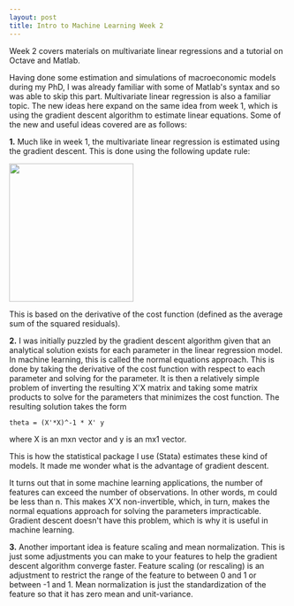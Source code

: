 ```yaml
---
layout: post
title: Intro to Machine Learning Week 2
---
```


Week 2 covers materials on multivariate linear regressions and a tutorial on Octave and Matlab.

<!--excerpt-->

Having done some estimation and simulations of macroeconomic models during my PhD, I was already familiar with some of Matlab's syntax and so was able to skip this part. Multivariate linear regression is also a familiar topic. The new ideas here expand on the same idea from week 1, which is using the gradient descent algorithm to estimate linear equations. Some of the new and useful ideas covered are as follows:

**1\.** Much like in week 1, the multivariate linear regression is estimated using the gradient descent. This is done using the following update rule: 

<a href="{{site.url}}/img/wk2_1.png">
<img src="{{site.url}}/img/wk2_1.png" width="225" height="250"/>
</a>

This is based on the derivative of the cost function (defined as the average sum of the squared residuals).

**2\.** I was initially puzzled by the gradient descent algorithm given that an analytical solution exists for each parameter in the linear regression model. In machine learning, this is called the normal equations approach. This is done by taking the derivative of the cost function with respect to each parameter and solving for the parameter. It is then a relatively simple problem of inverting the resulting X'X matrix and taking some matrix products to solve for the parameters that minimizes the cost function. The resulting solution takes the form

    theta = (X'*X)^-1 * X' y

where X is an mxn vector and y is an mx1 vector.

This is how the statistical package I use (Stata) estimates these kind of models. It made me wonder what is the advantage of gradient descent.

It turns out that in some machine learning applications, the number of features can exceed the number of observations. In other words, m could be less than n. This makes X'X non-invertible, which, in turn, makes the normal equations approach for solving the parameters impracticable. Gradient descent doesn't have this problem, which is why it is useful in machine learning.

**3\.** Another important idea is feature scaling and mean normalization. This is just some adjustments you can make to your features to help the gradient descent algorithm converge faster. Feature scaling (or rescaling) is an adjustment to restrict the range of the feature to between 0 and 1 or between -1 and 1. Mean normalization is just the standardization of the feature so that it has zero mean and unit-variance.
